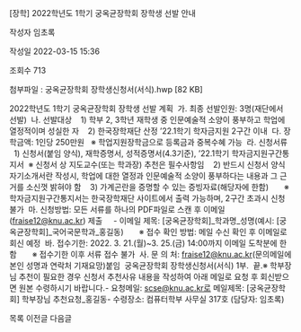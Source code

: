 [장학] 2022학년도 1학기 궁옥균장학회 장학생 선발 안내



작성자
임초록


작성일
2022-03-15 15:36


조회수
713


첨부파일 : 궁옥균장학회 장학생신청서(서식).hwp [82 KB]


﻿2022학년도 1학기 궁옥균장학회 장학생 선발 계획  가. 최종 선발인원: 3명(재단에서 선발)  나. 선발대상    1) 학부 2, 3학년 재학생 중 인문예술적 소양이 풍부하고 학업에 열정적이며 성실한 자    2) 한국장학재단 산정 ’22.1학기 학자금지원 2구간 이내  다. 장학금액: 1인당 250만원   ※ 학업지원장학금으로 등록금과 중복수혜 가능  라. 신청서류    1) 신청서(붙임 양식), 재학증명서, 성적증명서(4.3기준), ’22.1학기 학자금지원구간통지서  ※ 신청서 상 지도교수(또는 학과장) 추천은 필수사항임    2) 반드시 신청서 양식 자기소개서란 작성시, 학업에 대한 열정과 인문예술적 소양이 풍부하다는 내용과 그 근거를 소신껏 밝혀야 함    3) 가계곤란을 증명할 수 있는 증빙자료(해당자에 한함)       ※ 학자금지원구간통지서는 한국장학재단 사이트에서 출력 가능하며, 2구간 초과시 신청 불가  마. 신청방법: 모든 서류를 하나의 PDF파일로 스캔 후 이메일(fraise12@knu.ac.kr) 제출     - 이메일 제목: [궁옥균장학회]\_학과명\_성명(예시: [궁옥균장학회]\_국어국문학과\_홍길동)       ※ 접수 확인 방법: 메일 수신 확인 후 이메일로 회신 예정  바. 접수기한: 2022. 3. 21.(월)~3. 25.(금) 14:00까지 이메일 도착분에 한함       ※ 접수기한 이후 서류 접수 불가  사. 문 의 처: fraise12@knu.ac.kr(문의메일에 본인 성명과 연락처 기재요망)붙임  궁옥균장학회 장학생신청서(서식) 1부.  끝.※ 학부장님 추천이 필요한 경우 신청서 추천사유 내용을 작성하여 아래 메일로 요청 후 회신받으면 원본 수령하시기 바랍니다.- 요청메일: scse@knu.ac.kr로 메일제목: [궁옥균장학회] 학부장님 추천요청\_홍길동- 수령장소: 컴퓨터학부 사무실 317호 (담당자: 임초록)





목록
이전글
다음글





